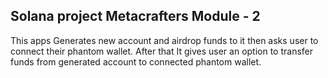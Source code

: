 ## Solana project Metacrafters Module - 2

This apps Generates new account and airdrop funds to it then asks user to connect their phantom wallet. After that It gives user an option to transfer funds from generated account to connected phantom wallet.

